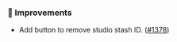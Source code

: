 ### 🎨 Improvements
* Add button to remove studio stash ID. ([#1378](https://github.com/stashapp/stash/pull/1378))
